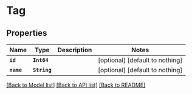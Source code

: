 # Tag


## Properties
Name | Type | Description | Notes
------------ | ------------- | ------------- | -------------
**`id`** | **`Int64`** |  | [optional] [default to nothing]
**`name`** | **`String`** |  | [optional] [default to nothing]


[[Back to Model list]](../README.md#models) [[Back to API list]](../README.md#api-endpoints) [[Back to README]](../README.md)


